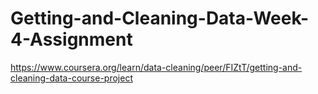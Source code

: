 # Getting-and-Cleaning-Data-Week-4-Assignment
https://www.coursera.org/learn/data-cleaning/peer/FIZtT/getting-and-cleaning-data-course-project
